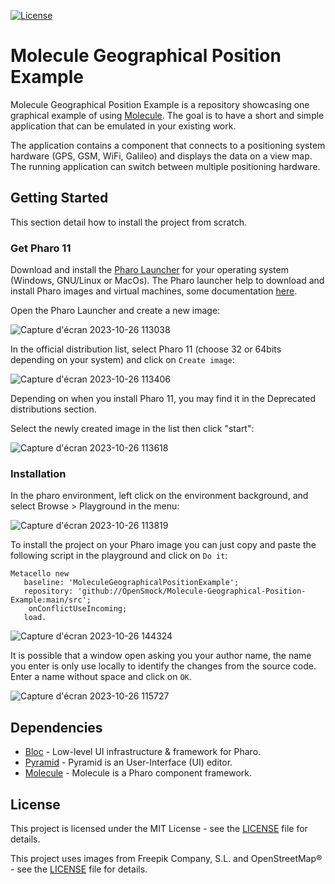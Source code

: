 [![License](https://img.shields.io/github/license/OpenSmock/Molecule-Geographical-Position-Example.svg)](./LICENSE)

# Molecule Geographical Position Example

Molecule Geographical Position Example is a repository showcasing one graphical example of using [Molecule](https://github.com/OpenSmock/Molecule). The goal is to have a short and simple application that can be emulated in your existing work.

The application contains a component that connects to a positioning system hardware (GPS, GSM, WiFi, Galileo) and displays the data on a view map. The running application can switch between multiple positioning hardware.

## Getting Started

This section detail how to install the project from scratch.

### Get Pharo 11

Download and install the [Pharo Launcher](https://pharo.org/download) for your operating system (Windows, GNU/Linux or MacOs). The Pharo launcher help to download and install Pharo images and virtual machines, some documentation [here](https://pharo-project.github.io/pharo-launcher/installation/).

Open the Pharo Launcher and create a new image:

![Capture d'écran 2023-10-26 113038](https://github.com/OpenSmock/Molecule-Geographical-Position-Example/assets/34318678/2389dd07-ba76-467f-9870-4da800690817)

In the official distribution list, select Pharo 11 (choose 32 or 64bits depending on your system) and click on `Create image`:

![Capture d'écran 2023-10-26 113406](https://github.com/OpenSmock/Molecule-Geographical-Position-Example/assets/34318678/4a8eb11f-c2de-4e84-86f0-6e1e61a8c27d)

Depending on when you install Pharo 11, you may find it in the Deprecated distributions section.

Select the newly created image in the list then click "start":

![Capture d'écran 2023-10-26 113618](https://github.com/OpenSmock/Molecule-Geographical-Position-Example/assets/34318678/c9b4083b-711c-4c7a-861b-d86e008569ec)


### Installation

In the pharo environment, left click on the environment background, and select Browse > Playground in the menu:

![Capture d'écran 2023-10-26 113819](https://github.com/OpenSmock/Molecule-Geographical-Position-Example/assets/34318678/046fd928-2260-4f25-8fe9-782c31f3e68a)

To install the project on your Pharo image you can just copy and paste the following script in the playground and click on `Do it`:

```smalltalk
Metacello new
   baseline: 'MoleculeGeographicalPositionExample';
   repository: 'github://OpenSmock/Molecule-Geographical-Position-Example:main/src';
	onConflictUseIncoming;
   load.
```

![Capture d'écran 2023-10-26 144324](https://github.com/OpenSmock/Molecule-Geographical-Position-Example/assets/34318678/f340641d-3d4f-4304-971a-8b319eb68c4b)

It is possible that a window open asking you your author name, the name you enter is only use locally to identify the changes from the source code. Enter a name without space and click on `OK`.

![Capture d'écran 2023-10-26 115727](https://github.com/OpenSmock/Molecule-Geographical-Position-Example/assets/34318678/c8ca385a-5ea1-4385-ae20-74d5f2554fb7)

## Dependencies

+ [Bloc](https://github.com/pharo-graphics/Bloc) - Low-level UI infrastructure & framework for Pharo.
+ [Pyramid](https://github.com/OpenSmock/Pyramid) - Pyramid is an User-Interface (UI) editor.
+ [Molecule](https://github.com/OpenSmock/Molecule) - Molecule is a Pharo component framework.

## License

This project is licensed under the MIT License - see the [LICENSE](LICENSE) file for details.

This project uses images from Freepik Company, S.L. and OpenStreetMap® - see the [LICENSE](LICENSE) file for details.

